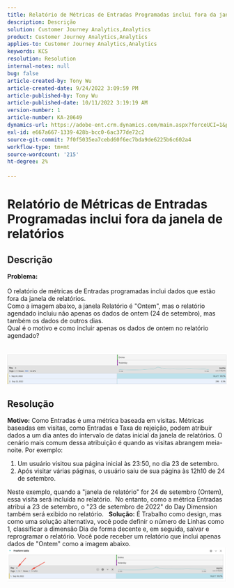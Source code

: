 ```yaml
---
title: Relatório de Métricas de Entradas Programadas inclui fora da janela de relatórios
description: Descrição
solution: Customer Journey Analytics,Analytics
product: Customer Journey Analytics,Analytics
applies-to: Customer Journey Analytics,Analytics
keywords: KCS
resolution: Resolution
internal-notes: null
bug: false
article-created-by: Tony Wu
article-created-date: 9/24/2022 3:09:59 PM
article-published-by: Tony Wu
article-published-date: 10/11/2022 3:19:19 AM
version-number: 1
article-number: KA-20649
dynamics-url: https://adobe-ent.crm.dynamics.com/main.aspx?forceUCI=1&pagetype=entityrecord&etn=knowledgearticle&id=0d31ceec-1a3c-ed11-9db1-0022480869de
exl-id: e667a667-1339-428b-bcc0-6ac377de72c2
source-git-commit: 7f0f5035ea7cebd60f6ec7bda9de6225b6c602a4
workflow-type: tm+mt
source-wordcount: '215'
ht-degree: 2%

---
```


# Relatório de Métricas de Entradas Programadas inclui fora da janela de relatórios

## Descrição

<b>Problema:
<br> </b>
<br>O relatório de métricas de Entradas programadas inclui dados que estão fora da janela de relatórios.
<br>Como a imagem abaixo, a janela Relatório é &quot;Ontem&quot;, mas o relatório agendado incluiu não apenas os dados de ontem (24 de setembro), mas também os dados de outros dias.
<br>Qual é o motivo e como incluir apenas os dados de ontem no relatório agendado?
<br> 
<br> 
<br>![](assets/___22f102a4-1b3c-ed11-9db1-0022480869de___.png)

## Resolução


<b>Motivo:</b>
Como Entradas é uma métrica baseada em visitas.
Métricas baseadas em visitas, como Entradas e Taxa de rejeição, podem atribuir dados a um dia antes do intervalo de datas inicial da janela de relatórios. O cenário mais comum dessa atribuição é quando as visitas abrangem meia-noite. Por exemplo:

1. Um usuário visitou sua página inicial às 23:50, no dia 23 de setembro.
2. Após visitar várias páginas, o usuário saiu de sua página às 12h10 de 24 de setembro.


Neste exemplo, quando a &quot;janela de relatório&quot; for 24 de setembro (Ontem), essa visita será incluída no relatório. 
No entanto, como a métrica Entradas atribui a 23 de setembro, o &quot;23 de setembro de 2022&quot; do Day Dimension também será exibido no relatório.
 
<b>Solução:</b>
É Trabalho como design, mas como uma solução alternativa, você pode definir o número de Linhas como 1, classificar a dimensão Dia de forma decente e, em seguida, salvar e reprogramar o relatório. Você pode receber um relatório que inclui apenas dados de &quot;Ontem&quot; como a imagem abaixo.
 
![](assets/0905936a-1b3c-ed11-9db1-0022480869de.png)
